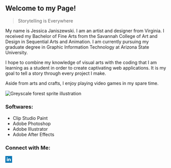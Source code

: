 
## Welcome to my Page!

>Storytelling is Everywhere

My name is Jessica Janiszewski. I am an artist and designer from Virginia.
I received my Bachelor of Fine Arts from the Savannah College of Art and Design in Sequential Arts and Animation. I am currently pursuing my graduate degree in Graphic Information Technology at Arizona State University.

I hope to combine my knowledge of visual arts with the coding that I am learning as a student in order to create captivating web applications. It is my goal to tell a story through every project I make.

Aside from arts and crafts, I enjoy playing video games in my spare time.

<img align="center" alt="Greyscale forest sprite illustration" width="2500px" src="https://i.postimg.cc/prvRWBwC/SEQA337-Forest-Sprite-Shrine-JJ-copy.jpg" />

### Softwares:
- Clip Studio Paint
- Adobe Photoshop
- Adobe Illustrator
- Adobe After Effects

### Connect with Me:
<a href="https://www.linkedin.com/in/jessica-janiszewski-325578265">
    <img align="left" alt="Jessica Janiszewski Linkedin" width="21px" src="https://raw.githubusercontent.com/edent/SuperTinyIcons/refs/heads/master/images/svg/linkedin.svg" /> 
</a>